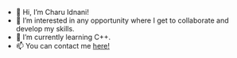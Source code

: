 - 👋 Hi, I’m Charu Idnani!
- 👀 I’m interested in any opportunity where I get to collaborate and develop my skills.
- 🌱 I’m currently learning C++.
- 📫 You can contact me <a href="mailto:cidnani1001@gmail.com"> here! </a>

